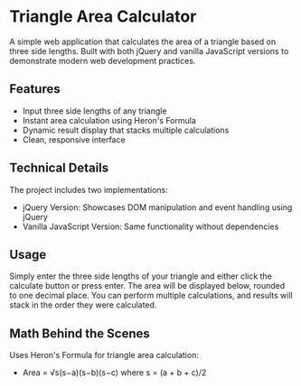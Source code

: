 # Triangle Area Calculator

A simple web application that calculates the area of a triangle based on three side lengths. Built with both jQuery and vanilla JavaScript versions to demonstrate modern web development practices.

## Features

- Input three side lengths of any triangle
- Instant area calculation using Heron's Formula
- Dynamic result display that stacks multiple calculations
- Clean, responsive interface

## Technical Details

The project includes two implementations:

- jQuery Version: Showcases DOM manipulation and event handling using jQuery
- Vanilla JavaScript Version: Same functionality without dependencies

## Usage

Simply enter the three side lengths of your triangle and either click the calculate button or press enter. The area will be displayed below, rounded to one decimal place. You can perform multiple calculations, and results will stack in the order they were calculated.

## Math Behind the Scenes

Uses Heron's Formula for triangle area calculation: 

- Area = √s(s−a)(s−b)(s−c) where s = (a + b + c)/2
